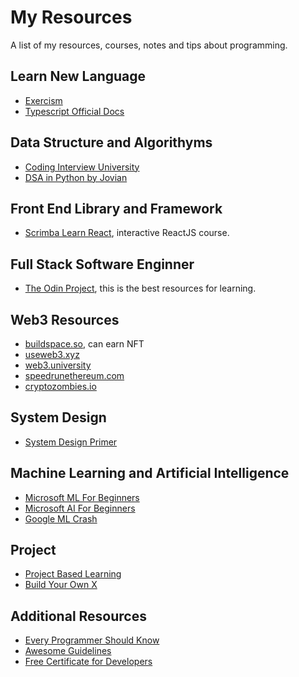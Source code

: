 # My Resources

A list of my resources, courses, notes and tips about programming.

## Learn New Language

- [Exercism](https://exercism.org/tracks)
- [Typescript Official Docs](https://www.typescriptlang.org/docs/handbook/intro.html)

## Data Structure and Algorithyms

- [Coding Interview University](https://github.com/jwasham/coding-interview-university)
- [DSA in Python by Jovian](https://jovian.ai/learn/data-structures-and-algorithms-in-python)

## Front End Library and Framework

- [Scrimba Learn React](https://scrimba.com/learn/learnreact), interactive ReactJS course.

## Full Stack Software Enginner

- [The Odin Project](https://www.theodinproject.com/), this is the best resources for learning.

## Web3 Resources

- [buildspace.so](https://buildspace.so), can earn NFT
- [useweb3.xyz](https://useweb3.xyz)
- [web3.university](https://web3.university)
- [speedrunethereum.com](https://speedrunethereum.com)
- [cryptozombies.io](https://cryptozombies.io)

## System Design

- [System Design Primer](https://github.com/donnemartin/system-design-primer)

## Machine Learning and Artificial Intelligence

- [Microsoft ML For Beginners](https://github.com/microsoft/ML-For-Beginners)
- [Microsoft AI For Beginners](https://github.com/microsoft/ai-for-beginners)
- [Google ML Crash](https://developers.google.com/machine-learning/crash-course/ml-intro)

## Project

- [Project Based Learning](https://github.com/practical-tutorials/project-based-learning)
- [Build Your Own X](https://github.com/codecrafters-io/build-your-own-x)

## Additional Resources

- [Every Programmer Should Know](https://github.com/mtdvio/every-programmer-should-know)
- [Awesome Guidelines](https://github.com/Kristories/awesome-guidelines)
- [Free Certificate for Developers](https://doc.clickup.com/37449590/d/h/13pvvp-184/2d51355888b83d6)
